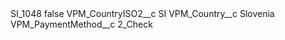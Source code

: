 <?xml version="1.0" encoding="UTF-8"?>
<CustomMetadata xmlns="http://soap.sforce.com/2006/04/metadata" xmlns:xsi="http://www.w3.org/2001/XMLSchema-instance" xmlns:xsd="http://www.w3.org/2001/XMLSchema">
    <label>SI_1048</label>
    <protected>false</protected>
    <values>
        <field>VPM_CountryISO2__c</field>
        <value xsi:type="xsd:string">SI</value>
    </values>
    <values>
        <field>VPM_Country__c</field>
        <value xsi:type="xsd:string">Slovenia</value>
    </values>
    <values>
        <field>VPM_PaymentMethod__c</field>
        <value xsi:type="xsd:string">2_Check</value>
    </values>
</CustomMetadata>
